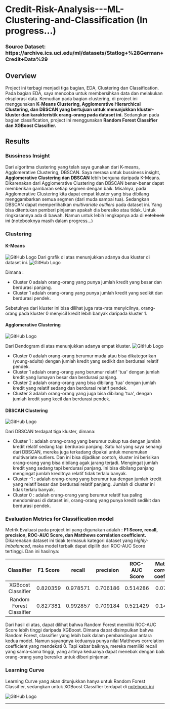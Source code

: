 <h1> Credit-Risk-Analysis---ML-Clustering-and-Classification (In progress...) </h1>

<h3>Source Dataset: https://archive.ics.uci.edu/ml/datasets/Statlog+%28German+Credit+Data%29 </h3>

## Overview

<p> Project ini terbagi menjadi tiga bagian, EDA, Clustering dan Classification. Pada bagian EDA, saya mencoba untuk membersihkan data dan melakukan eksplorasi data. Kemudian pada bagian clustering, di project ini menggunakan <b>K-Means Clustering, Agglomerative Hierarchical Clustering, dan DBSCAN yang bertujuan untuk menunjukkan kluster-kluster dan karakteristik orang-orang pada dataset ini.</b> Sedangkan pada bagian classification, project ini menggunakan <b>Random Forest Classifier dan XGBoost Classifier.</b>
  
## Results

### Bussiness Insight

Dari algoritma clustering yang telah saya gunakan dari K-means, Agglomerative Clustering, DBSCAN. Saya merasa untuk bussiness insight, <b>Agglomerative Clustering dan DBSCAN</b> lebih berguna daripada K-Means. Dikarenakan dari Agglomerative Clustering dan DBSCAN benar-benar dapat memberikan gambaran setiap segmen dengan baik. Misalnya, pada Agglomerative Clustering kita dapat empat kluster yang bisa dibilang menggambarkan semua segmen (dari muda sampai tua). Sedangkan DBSCAN dapat memperlihatkan <i>multivariate outliers</i> pada dataset ini. Yang bisa ditentukan pemberi pinjaman apakah dia beresiko atau tidak. Untuk ringkasannya ada di bawah. Namun untuk lebih lengkapnya ada di <strike>notebook ini</strike> (notebooknya masih dalam progress...)


### Clustering

#### K-Means
![GitHub Logo](/images/1.png)
Dari grafik di atas menunjukkan adanya dua kluster di dataset ini.
![GitHub Logo](/images/2.png)

Dimana : 
* Cluster 0 adalah orang-orang yang punya jumlah kredit yang besar dan berdurasi panjang.
* Cluster 1 adalah orang-orang yang punya jumlah kredit yang sedikit dan berdurasi pendek.

Sebetulnya dari kluster ini bisa dilihat juga rata-rata menyicilnya, orang-orang pada kluster 0 menyicil kredit lebih banyak daripada kluster 1.

#### Agglomerative Clustering
![GitHub Logo](/images/3.png)

Dari Dendogram di atas menunjukkan adanya empat kluster.
![GitHub Logo](/images/4.png)

* Cluster 0 adalah orang-orang berumur muda atau bisa dikategorikan (young-adults) dengan jumlah kredit yang sedikit dan berdurasi relatif pendek.
* Cluster 1 adalah orang-orang yang berumur relatif 'tua' dengan jumlah kredit yang lumayan besar dan berdurasi panjang.
* Cluster 2 adalah orang-orang yang bisa dibilang 'tua' dengan jumlah kredit yang relatif sedang dan berdurasi relatif pendek.
* Cluster 3 adalah orang-orang yang juga bisa dibilang 'tua', dengan jumlah kredit yang kecil dan berdurasi pendek.


#### DBSCAN Clustering
![GitHub Logo](/images/5.png)

Dari DBSCAN terdapat tiga kluster, dimana:

* Cluster 1 : adalah orang-orang yang berumur cukup tua dengan jumlah kredit relatif sedang tapi berdurasi panjang. Satu hal yang saya senangi dari DBSCAN, mereka juga terkadang dipakai untuk menemukan multivariate outliers. Dan ini bisa dijadikan contoh, kluster ini berisikan orang-orang yang bisa dibilang agak jarang terjadi. Mengingat jumlah kredit yang sedang tapi berdurasi panjang. Ini bisa dibilang panjang mengingat jumlah kreditnya relatif tidak terlalu banyak. 
* Cluster -1 : adalah orang-orang yang berumur tua dengan jumlah kredit yang relatif besar dan berdurasi relatif panjang. Jumlah di cluster ini tidak terlalu banyak. 
* Cluster 0 : adalah orang-orang yang berumur relatif tua paling mendominasi di dataset ini, orang-orang yang punya kredit sedikit dan berdurasi pendek. 

### Evaluation Metrics for Classification model
 
Metrik Evaluasi pada project ini yang digunakan adalah : <b>F1 Score, recall, precision, ROC-AUC Score, dan Matthews correlation coefficient.</b> Dikarenakan dataset ini tidak termasuk kategori dataset yang <i>highly-imbalanced</i>, maka model terbaik dapat dipilih dari ROC-AUC Score tertinggi. Dan ini hasilnya:
  
| Classifier | F1 Score | recall | precision | ROC-AUC Score | Matthews correlation coefficient| 
|   :---:      |     :---:      |    :---:      |   :---:      |     :---:      |          :---: |
| XGBoost Classifier   | 0.820359    |  	0.978571   | 0.706186   | 0.514286    | 0.076753   |
| Random Forest Classifier     | 0.827381       |  	0.992857     | 	0.709184  | 0.521429        | 0.140283      |
 
 Dari hasil di atas, dapat dilihat bahwa Random Forest memiliki ROC-AUC Score lebih tinggi daripada XGBoost. Dimana dapat disimpulkan bahwa Random Forest, classifier yang lebih baik dalam pembandingan antara kedua model. Namun sayangnya keduanya punya nilai Matthews correlation coefficient yang mendekati 0. Tapi kabar baiknya, mereka memiliki recall yang sama-sama tinggi, yang artinya keduanya dapat menebak dengan baik orang-orang yang beresiko untuk diberi pinjaman.
 
 ### Learning Curve
 
Learning Curve yang akan ditunjukkan hanya untuk Random Forest Classifier, sedangkan untuk XGBoost Classifier terdapat di [notebook ini](https://github.com/Stev-create/Credit-Risk-Analysis---ML-Clustering-and-Classification/blob/master/3.%20Credit%20Risk%20Analysis%20---%20Classification.ipynb)

![GitHub Logo](/images/rfc.png)
 
---------------------------------------------------------------------------------
